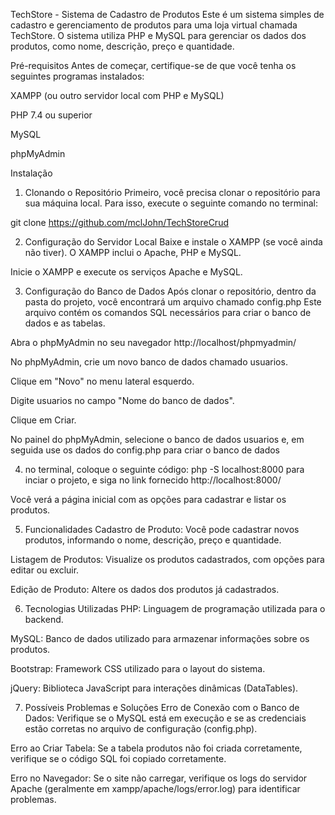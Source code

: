 TechStore - Sistema de Cadastro de Produtos
Este é um sistema simples de cadastro e gerenciamento de produtos para uma loja virtual chamada TechStore. O sistema utiliza PHP e MySQL para gerenciar os dados dos produtos, como nome, descrição, preço e quantidade.

Pré-requisitos
Antes de começar, certifique-se de que você tenha os seguintes programas instalados:

XAMPP (ou outro servidor local com PHP e MySQL)

PHP 7.4 ou superior

MySQL 

phpMyAdmin 

Instalação
1. Clonando o Repositório
Primeiro, você precisa clonar o repositório para sua máquina local. Para isso, execute o seguinte comando no terminal:

git clone https://github.com/mclJohn/TechStoreCrud


2. Configuração do Servidor Local
Baixe e instale o XAMPP (se você ainda não tiver). O XAMPP inclui o Apache, PHP e MySQL.

Inicie o XAMPP e execute os serviços Apache e MySQL.

3. Configuração do Banco de Dados
Após clonar o repositório, dentro da pasta do projeto, você encontrará um arquivo chamado config.php Este arquivo contém os comandos SQL necessários para criar o banco de dados e as tabelas.

Abra o phpMyAdmin no seu navegador http://localhost/phpmyadmin/

No phpMyAdmin, crie um novo banco de dados chamado usuarios.

Clique em "Novo" no menu lateral esquerdo.

Digite usuarios no campo "Nome do banco de dados".

Clique em Criar.

No painel do phpMyAdmin, selecione o banco de dados usuarios e, em seguida use os dados do config.php para criar o banco de dados

4. no terminal, coloque o seguinte código: php -S localhost:8000 para inciar o projeto, e siga no link fornecido http://localhost:8000/

Você verá a página inicial com as opções para cadastrar e listar os produtos.

5. Funcionalidades
Cadastro de Produto: Você pode cadastrar novos produtos, informando o nome, descrição, preço e quantidade.

Listagem de Produtos: Visualize os produtos cadastrados, com opções para editar ou excluir.

Edição de Produto: Altere os dados dos produtos já cadastrados.

6. Tecnologias Utilizadas
PHP: Linguagem de programação utilizada para o backend.

MySQL: Banco de dados utilizado para armazenar informações sobre os produtos.

Bootstrap: Framework CSS utilizado para o layout do sistema.

jQuery: Biblioteca JavaScript para interações dinâmicas (DataTables).

7. Possíveis Problemas e Soluções
Erro de Conexão com o Banco de Dados: Verifique se o MySQL está em execução e se as credenciais estão corretas no arquivo de configuração (config.php).

Erro ao Criar Tabela: Se a tabela produtos não foi criada corretamente, verifique se o código SQL foi copiado corretamente.

Erro no Navegador: Se o site não carregar, verifique os logs do servidor Apache (geralmente em xampp/apache/logs/error.log) para identificar problemas.
